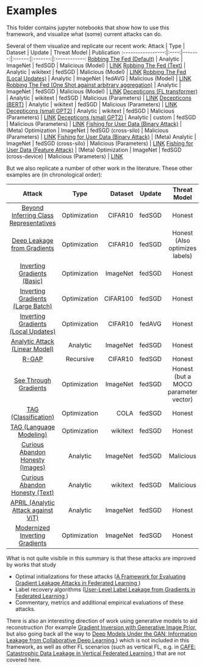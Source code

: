 # Examples

This folder contains jupyter notebooks that show how to use this framework, and visualize what (some) current attacks can do.

Several of them visualize and replicate our recent work:
Attack             | Type | Dataset | Update | Threat Model  | Publication
:-----------------:|:----:|-------:|:------:|:-------:|:------------:
[Robbing The Fed (Default)](Robbing%20The%20Fed%20-%20%20Analytic%20Attack%20-%20Malicious%20Model%20on%20ImageNet.ipynb)  | Analytic | ImageNet | fedSGD | Malicious (Model) | [LINK](https://openreview.net/forum?id=fwzUgo0FM9v)
[Robbing The Fed (Text)](Robbing%20The%20Fed%20-%20%20Analytic%20Attack%20-%20Malicious%20Model%20on%20Wikitext.ipynb)  | Analytic | wikitext | fedSGD | Malicious (Model) | [LINK](https://openreview.net/forum?id=fwzUgo0FM9v)
[Robbing The Fed (Local Updates)](Robbing%20The%20Fed%20-%20%20Analytic%20Attack%20-%20Malicious%20Model%20on%20ImageNet%20%20-%20Federated%20Averaging.ipynb)  | Analytic | ImageNet | fedAVG | Malicious (Model) | [LINK](https://openreview.net/forum?id=fwzUgo0FM9v)
[Robbing The Fed (One Shot against arbitrary aggregation)](Robbing%20The%20Fed%20-%20%20Analytic%20Attack%20-%20Malicious%20Model%20on%20ImageNet%20-%20One%20Shot%20Attack%20against%20arbitrary%20aggregation.ipynb)  | Analytic | ImageNet | fedSGD | Malicious (Model) | [LINK](https://openreview.net/forum?id=fwzUgo0FM9v)
[Decepticons (FL transformer)](Decepticons%20-%20%20Analytic%20Attack%20-%20Transformer%20Model%20on%20Wikitext.ipynb)  | Analytic | wikitext | fedSGD | Malicious (Parameters) | [LINK](https://arxiv.org/abs/2201.12675)
[Decepticons (BERT)](Decepticons%20-%20%20Analytic%20Attack%20-%20BERT%20on%20Wikitext.ipynb)  | Analytic | wikitext | fedSGD | Malicious (Parameters) | [LINK](https://arxiv.org/abs/2201.12675)
[Decepticons (small GPT2)](Decepticons%20-%20%20Analytic%20Attack%20-%20small%20GPT2%20on%20Wikitext.ipynb)  | Analytic | wikitext | fedSGD | Malicious (Parameters) | [LINK](https://arxiv.org/abs/2201.12675)
[Decepticons (small GPT2)](Decepticons%20-%20%20Analytic%20Attack%20-%20small%20GPT2%20on%20custom%20text.ipynb)  | Analytic | custom | fedSGD | Malicious (Parameters) | [LINK](https://arxiv.org/abs/2201.12675)
[Fishing for User Data (Binary Attack)](Fishing%20for%20User%20Data%20-%20Meta%20Optimization-based%20Attack%20-%20Feature%20Fishing%20Cross-Silo.ipynb)  | (Meta) Optimization | ImageNet | fedSGD (cross-silo) | Malicious (Parameters) | [LINK](https://arxiv.org/abs/2202.00580)
[Fishing for User Data (Binary Attack)](Fishing%20for%20User%20Data%20-%20Meta%20Analytic%20Attack%20-%20Feature%20Fishing%20Cross-Silo.ipynb)  | (Meta) Analytic | ImageNet | fedSGD (cross-silo) | Malicious (Parameters) | [LINK](https://arxiv.org/abs/2202.00580)
[Fishing for User Data (Feature Attack)](Fishing%20for%20User%20Data%20-%20Meta%20Optimization-based%20Attack%20-%20Feature%20Fishing%20Cross%20Device.ipynb)  | (Meta) Optimization | ImageNet | fedSGD (cross-device) | Malicious (Parameters) | [LINK](https://arxiv.org/abs/2202.00580)


But we also replicate a number of other work in the literature.
These other examples are (in chronological order):

Attack             | Type | Dataset | Update | Threat Model  | Publication
:-----------------:|:----:|-------:|:------:|:-------:|:------------:
[Beyond Inferring Class Representatives](Beyond%20Inferring%20Class%20Representatives%20-%20Optimization-based%20Attack%20-%20ConvNet%20CIFAR-10.ipynb)  | Optimization | CIFAR10 | fedSGD | Honest | [LINK](https://ieeexplore.ieee.org/abstract/document/8737416)
[Deep Leakage from Gradients](Deep%20Leakage%20from%20Gradients%20-%20Optimization-based%20Attack%20-%20ConvNet%20CIFAR-10.ipynb)  | Optimization | CIFAR10 | fedSGD | Honest (Also optimizes labels)| [LINK](https://papers.nips.cc/paper/2019/hash/60a6c4002cc7b29142def8871531281a-Abstract.html)
[Inverting Gradients (Basic)](Inverting%20Gradients%20-%20Optimization-based%20Attack%20-%20ResNet18%20on%20ImageNet.ipynb)  | Optimization | ImageNet | fedSGD | Honest| [LINK](https://proceedings.neurips.cc/paper/2020/hash/c4ede56bbd98819ae6112b20ac6bf145-Abstract.html)
[Inverting Gradients (Large Batch)](Inverting%20Gradients%20-%20Optimization-based%20Attack%20-%20Large%20Batch%20CIFAR-100.ipynb)  | Optimization | CIFAR100 | fedSGD | Honest| [LINK](https://proceedings.neurips.cc/paper/2020/hash/c4ede56bbd98819ae6112b20ac6bf145-Abstract.html)
[Inverting Gradients (Local Updates)](Inverting%20Gradients%20-%20Optimization-based%20Attack%20-%20ResNet18%20on%20ImageNet%20-%20Federated%20Averaging.ipynb)  | Optimization | CIFAR10 | fedAVG | Honest| [LINK](https://proceedings.neurips.cc/paper/2020/hash/c4ede56bbd98819ae6112b20ac6bf145-Abstract.html)
[Analytic Attack (Linear Model)](Analytic%20Attack%20-%20Linear%20Model%20on%20ImageNet.ipynb)  | Analytic | ImageNet | fedSGD | Honest| Several
[R-GAP](R-GAP%20%20-%20Recursive%20Attack%20-%20Small%20ConvNet%20on%20CIFAR-10.ipynb)  | Recursive | CIFAR10 | fedSGD | Honest| [LINK](https://openreview.net/forum?id=RSU17UoKfJF)
[See Through Gradients](See%20through%20Gradients%20-%20Optimization-based%20Attack%20-%20ResNet50%20on%20ImageNet.ipynb)  | Optimization | ImageNet | fedSGD | Honest (but a MOCO parameter vector)| [LINK](https://openaccess.thecvf.com/content/CVPR2021/html/Yin_See_Through_Gradients_Image_Batch_Recovery_via_GradInversion_CVPR_2021_paper.html)
[TAG (Classification)](TAG%20-%20Optimization-based%20Attack%20-%20BERT%20for%20COLA%20Sentence%20Classification.ipynb)  | Optimization | COLA | fedSGD | Honest| [LINK](https://aclanthology.org/2021.findings-emnlp.305/)
[TAG (Language Modeling)](TAG%20-%20Optimization-based%20Attack%20-%20FL-Transformer%20for%20Causal%20LM.ipynb)  | Optimization | wikitext | fedSGD | Honest| [LINK](https://aclanthology.org/2021.findings-emnlp.305/)
[Curious Abandon Honesty (Images)](Curious%20Abandon%20Honesty%20-%20%20Analytic%20Attack%20-%20Malicious%20Model%20on%20ImageNet.ipynb)  | Analytic | ImageNet | fedSGD | Malicious | [LINK](https://arxiv.org/abs/2112.02918)
[Curious Abandon Honesty (Text)](Curious%20Abandon%20Honesty%20-%20%20Analytic%20Attack%20-%20Malicious%20Model%20on%20Wikitext.ipynb)  | Analytic | wikitext | fedSGD | Malicious | [LINK](https://arxiv.org/abs/2112.02918)
[APRIL (Analytic Attack against ViT)](APRIL%20%20-%20Analytic%20Attack%20-%20Vision%20Transformer%20on%20ImageNet.ipynb)  | Analytic | ImageNet | fedSGD | Honest | [LINK](https://arxiv.org/abs/2112.14087)
[Modernized Inverting Gradients](Modern%20Hyperparameters%20-%20Optimization-based%20Attack%20-%20ResNet18%20on%20ImageNet.ipynb)  | Optimization | ImageNet | fedSGD | Honest| -


What is not quite visibile in this summary is that these attacks are improved by works that study
* Optimal initializations for these attacks ([A Framework for Evaluating Gradient Leakage Attacks in Federated Learning
](https://arxiv.org/abs/2004.10397))
* Label recovery algorithms ([User-Level Label Leakage from Gradients in Federated Learning
](https://arxiv.org/abs/2105.09369))
* Commentary, metrics and additional empirical evaluations of these attacks.

There is also an interesting direction of work using generative models to aid reconstruction (for example [Gradient Inversion with Generative Image Prior](https://fl-icml.github.io/2021/papers/FL-ICML21_paper_75.pdf), but also going back all the way to [Deep Models Under the GAN: Information Leakage from Collaborative Deep Learning
](https://arxiv.org/abs/1702.07464)) which is not included in this framework, as well as other FL scenarios (such as vertical FL, e.g. in [CAFE: Catastrophic Data Leakage in Vertical Federated Learning
](https://arxiv.org/abs/2110.15122)) that are not covered here.
